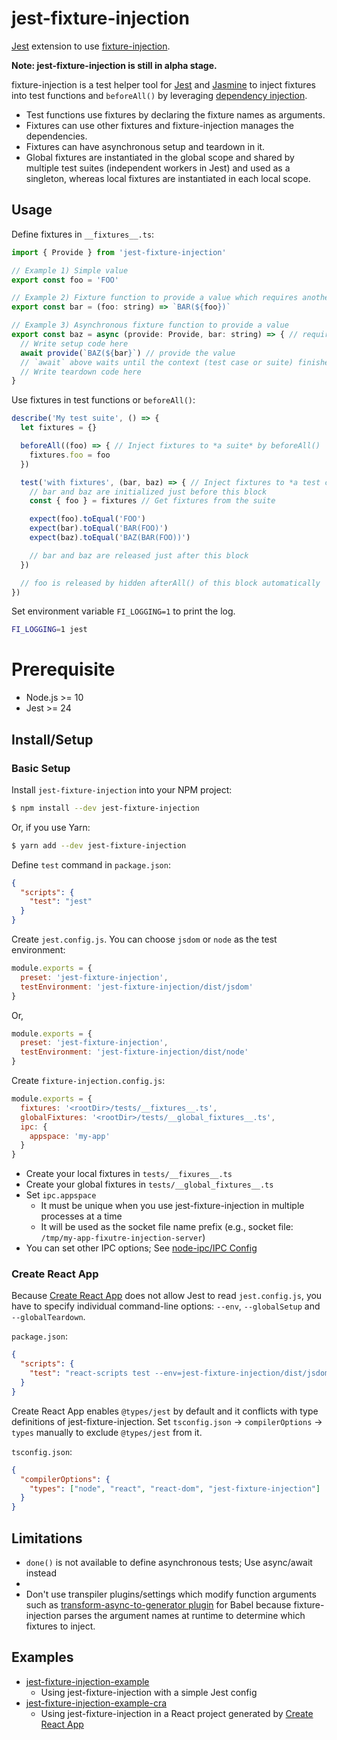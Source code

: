 # jest-fixture-injection

[Jest](https://jestjs.io/) extension to use [fixture-injection](https://github.com/yatsu/fixture-injection).

__Note: jest-fixture-injection is still in alpha stage.__

fixture-injection is a test helper tool for [Jest](https://jestjs.io/) and [Jasmine](https://jasmine.github.io/) to inject fixtures into test functions and `beforeAll()` by leveraging [dependency injection](https://www.wikiwand.com/en/Dependency_injection).

* Test functions use fixtures by declaring the fixture names as arguments.
* Fixtures can use other fixtures and fixture-injection manages the dependencies.
* Fixtures can have asynchronous setup and teardown in it.
* Global fixtures are instantiated in the global scope and shared by multiple test suites (independent workers in Jest) and used as a singleton, whereas local fixtures are instantiated in each local scope.

## Usage

Define fixtures in `__fixtures__.ts`:

```js
import { Provide } from 'jest-fixture-injection'

// Example 1) Simple value
export const foo = 'FOO'

// Example 2) Fixture function to provide a value which requires another fixture `foo`
export const bar = (foo: string) => `BAR(${foo})`

// Example 3) Asynchronous fixture function to provide a value
export const baz = async (provide: Provide, bar: string) => { // requires another fixture `bar`
  // Write setup code here
  await provide(`BAZ(${bar}`) // provide the value
  // `await` above waits until the context (test case or suite) finishes
  // Write teardown code here
}
```

Use fixtures in test functions or `beforeAll()`:

```js
describe('My test suite', () => {
  let fixtures = {}

  beforeAll((foo) => { // Inject fixtures to *a suite* by beforeAll()
    fixtures.foo = foo
  })

  test('with fixtures', (bar, baz) => { // Inject fixtures to *a test case*
    // bar and baz are initialized just before this block
    const { foo } = fixtures // Get fixtures from the suite

    expect(foo).toEqual('FOO')
    expect(bar).toEqual('BAR(FOO)')
    expect(baz).toEqual('BAZ(BAR(FOO))')

    // bar and baz are released just after this block
  })

  // foo is released by hidden afterAll() of this block automatically
})
```

Set environment variable `FI_LOGGING=1` to print the log.

```sh
FI_LOGGING=1 jest
```

# Prerequisite

* Node.js >= 10
* Jest >= 24

## Install/Setup

### Basic Setup

Install `jest-fixture-injection` into your NPM project:

```sh
$ npm install --dev jest-fixture-injection
```

Or, if you use Yarn:

```sh
$ yarn add --dev jest-fixture-injection
```

Define `test` command in `package.json`:

```json
{
  "scripts": {
    "test": "jest"
  }
}
```

Create `jest.config.js`. You can choose `jsdom` or `node` as the test
environment:

```js
module.exports = {
  preset: 'jest-fixture-injection',
  testEnvironment: 'jest-fixture-injection/dist/jsdom'
}
```

Or,

```js
module.exports = {
  preset: 'jest-fixture-injection',
  testEnvironment: 'jest-fixture-injection/dist/node'
}
```

Create `fixture-injection.config.js`:

```js
module.exports = {
  fixtures: '<rootDir>/tests/__fixtures__.ts',
  globalFixtures: '<rootDir>/tests/__global_fixtures__.ts',
  ipc: {
    appspace: 'my-app'
  }
}
```

* Create your local fixtures in `tests/__fixures__.ts`
* Create your global fixtures in `tests/__global_fixtures__.ts`
* Set `ipc.appspace`
  * It must be unique when you use jest-fixture-injection in multiple processes at a time
  * It will be used as the socket file name prefix (e.g., socket file: `/tmp/my-app-fixutre-injection-server`)
* You can set other IPC options; See [node-ipc/IPC Config](https://www.npmjs.com/package/node-ipc#ipc-config)

### Create React App

Because [Create React App](https://facebook.github.io/create-react-app/) does not allow Jest to read `jest.config.js`, you have to specify individual command-line options: `--env`, `--globalSetup` and `--globalTeardown`.

`package.json`:

```json
{
  "scripts": {
    "test": "react-scripts test --env=jest-fixture-injection/dist/jsdom --globalSetup=jest-fixture-injection/dist/setup --globalTeardown=jest-fixture-injection/dist/teardown"
  }
}
```

Create React App enables `@types/jest` by default and it conflicts with type definitions of jest-fixture-injection. Set `tsconfig.json` -> `compilerOptions` -> `types` manually to exclude `@types/jest` from it.

`tsconfig.json`:

```json
{
  "compilerOptions": {
    "types": ["node", "react", "react-dom", "jest-fixture-injection"]
  }
}
```

## Limitations

* `done()` is not available to define asynchronous tests; Use async/await instead
* 
* Don't use transpiler plugins/settings which modify function arguments such as [transform-async-to-generator plugin](https://babeljs.io/docs/en/babel-plugin-transform-async-to-generator) for Babel because fixture-injection parses the argument names at runtime to determine which fixtures to inject.

## Examples

* [jest-fixture-injection-example](https://github.com/yatsu/fixture-injection/tree/master/packages/jest-fixture-injection-example)
  * Using jest-fixture-injection with a simple Jest config
* [jest-fixture-injection-example-cra](https://github.com/yatsu/fixture-injection/tree/master/packages/jest-fixture-injection-example-cra)
  * Using jest-fixture-injection in a React project generated by [Create React App](https://github.com/facebook/create-react-app)
